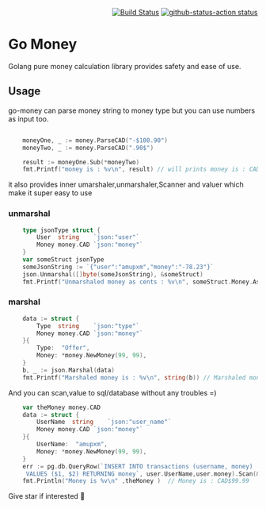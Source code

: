 
<p align="right">
  <a href="https://actions-badge.atrox.dev/amupxm/go-money/goto?ref=main"><img alt="Build Status" src="https://img.shields.io/endpoint.svg?url=https%3A%2F%2Factions-badge.atrox.dev%2Famupxm%2Fgo-money%2Fbadge%3Fref%3Dmain&style=flat-square" /></a>
  <a href="ttps://codecov.io/gh/amupxm/go-money"><img alt="github-status-action status" src="https://codecov.io/gh/amupxm/go-money/branch/main/graph/badge.svg?token=SPO9OYHIHE"></a>
</p>


# Go Money

Golang pure money calculation library provides safety and ease of use.


## Usage 

go-money can parse money string to money type but you can use numbers as input too.


```go

	moneyOne, _ := money.ParseCAD("-$100.90")
	moneyTwo, _ := money.ParseCAD(".90$")

	result := moneyOne.Sub(*moneyTwo)
	fmt.Printf("money is : %v\n", result) // will prints money is : CAD$-101.80
```

it also provides inner umarshaler,unmarshaler,Scanner and valuer which make it super easy to use 

### unmarshal
```go 
	type jsonType struct {
		User  string    `json:"user"`
		Money money.CAD `json:"money"`
	}
	var someStruct jsonType
	someJsonString := `{"user":"amupxm","money":"-78.23"}`
	json.Unmarshal([]byte(someJsonString), &someStruct)
	fmt.Printf("Unmarshaled money as cents : %v\n", someStruct.Money.AsCent()) // Unmarshaled money as cents : -7823


```


### marshal
```go 
	data := struct {
		Type  string    `json:"type"`
		Money money.CAD `json:"money"`
	}{
		Type:  "Offer",
		Money: *money.NewMoney(99, 99),
	}
	b, _ := json.Marshal(data)
	fmt.Printf("Marshaled money is : %v\n", string(b)) // Marshaled money is : {"type":"Offer","money":"CAD$99.99"}

```

And you can scan,value to sql/database without any troubles =)


```go 
    var theMoney money.CAD
	data := struct {
		UserName  string    `json:"user_name"`
		Money money.CAD `json:"money"`
	}{
		UserName:  "amupxm",
		Money: *money.NewMoney(99, 99),
	}
	err := pg.db.QueryRow(`INSERT INTO transactions (username, money)
	 VALUES ($1, $2) RETURNING money`, user.UserName,user.money).Scan(&theMoney)
    fmt.Println("Money is %v\n" ,theMoney )  // Money is : CAD$99.99
```
Give star if interested  :star2:
